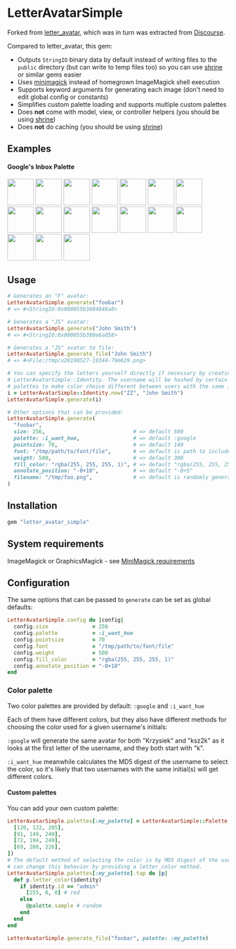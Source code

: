 # LetterAvatarSimple

Forked from [letter_avatar](https://github.com/ksz2k/letter_avatar), which was
in turn was extracted from [Discourse](https://www.discourse.org/).

Compared to letter_avatar, this gem:
  * Outputs `StringIO` binary data by default instead of writing files to
    the `public` directory (but can write to temp files too) so you can use
    [shrine](https://github.com/shrinerb/shrine) or similar gems easier
  * Uses [minimagick](https://github.com/minimagick/minimagick) instead of
    homegrown ImageMagick shell execution
  * Supports keyword arguments for generating each image (don't need to edit
    global config or constants)
  * Simplifies custom palette loading and supports multiple custom palettes
  * Does **not** come with model, view, or controller helpers (you should
    be using [shrine]((https://github.com/shrinerb/shrine)))
  * Does **not** do caching (you should be using
    [shrine]((https://github.com/shrinerb/shrine)))

## Examples

#### Google's Inbox Palette

<img src="https://cloud.githubusercontent.com/assets/5518/13031513/43eefa76-d30b-11e5-8f06-85f8eb2a4fb6.png" width="60" /> <img src="https://cloud.githubusercontent.com/assets/5518/13031514/43ef6d8a-d30b-11e5-9fbc-38ae526b56b3.png" width="60" /> <img src="https://cloud.githubusercontent.com/assets/5518/13031517/43f0da12-d30b-11e5-8fef-6c7daf235a54.png" width="60" /> <img src="https://cloud.githubusercontent.com/assets/5518/13031515/43f0568c-d30b-11e5-95c5-1653361d4443.png" width="60" /> <img src="https://cloud.githubusercontent.com/assets/5518/13031512/43eebcc8-d30b-11e5-9f95-0093bfadd182.png" width="60" /> <img src="https://cloud.githubusercontent.com/assets/5518/13031516/43f0d0bc-d30b-11e5-8822-f01a6a138ff8.png" width="60" /> <img src="https://cloud.githubusercontent.com/assets/5518/13031519/44382430-d30b-11e5-96e4-bcd7ce5eb155.png" width="60" /> <img src="https://cloud.githubusercontent.com/assets/5518/13031518/44378d04-d30b-11e5-9400-55ff46b94cbe.png" width="60" /> <img src="https://cloud.githubusercontent.com/assets/5518/13031521/443a03cc-d30b-11e5-8467-9592e9dbb2ae.png" width="60" /> <img src="https://cloud.githubusercontent.com/assets/5518/13031523/443badc6-d30b-11e5-9d72-45613018cab4.png" width="60" /> <img src="https://cloud.githubusercontent.com/assets/5518/13031520/44394e14-d30b-11e5-966c-2eada89295c9.png" width="60" /> <img src="https://cloud.githubusercontent.com/assets/5518/13031522/443a71fe-d30b-11e5-88f4-37d1fd220abb.png" width="60" /> <img src="https://cloud.githubusercontent.com/assets/5518/13031525/44752b1e-d30b-11e5-8290-ed8888055e64.png" width="60" /> <img src="https://cloud.githubusercontent.com/assets/5518/13031524/4471cef6-d30b-11e5-9f4c-004f993dd27b.png" width="60" /> <img src="https://cloud.githubusercontent.com/assets/5518/13031526/4475a990-d30b-11e5-8be3-c8f4482dee03.png" width="60" /> <img src="https://cloud.githubusercontent.com/assets/5518/13031527/44772482-d30b-11e5-92f0-b9190c312d70.png" width="60" /> <img src="https://cloud.githubusercontent.com/assets/5518/13031528/447804ce-d30b-11e5-8002-9424d5474ddb.png" width="60" />

## Usage

```ruby
# Generates an "F" avatar:
LetterAvatarSimple.generate("foobar")
# => #<StringIO:0x000055b3804948a8>

# Generates a "JS" avatar:
LetterAvatarSimple.generate("John Smith")
# => #<StringIO:0x000055b380e6a058>

# Generates a "JS" avatar to file:
LetterAvatarSimple.generate_file("John Smith")
# => #<File:/tmp/x20190527-19344-79m629.png>

# You can specify the letters yourself directly if necessary by creating a
# LetterAvatarSimple::Identity. The username will be hashed by certain color
# palettes to make color choice different between users with the same initials
i = LetterAvatarSimple::Identity.new("ZZ", "John Smith")
LetterAvatarSimple.generate(i)

# Other options that can be provided:
LetterAvatarSimple.generate(
  "foobar",
  size: 256,                            # => default 600
  palette: :i_want_hue,                 # => default :google
  pointsize: 70,                        # => default 140
  font: "/tmp/path/to/font/file",       # => default is path to included Roboto font
  weight: 500,                          # => default 300
  fill_color: "rgba(255, 255, 255, 1)", # => default "rgba(255, 255, 255, 0.65)"
  annotate_position: "-0+10",           # => default "-0+5"
  filename: "/tmp/foo.png",             # => default is randomly generated tempfile path
)
```

## Installation

```ruby
gem "letter_avatar_simple"
```

## System requirements

ImageMagick or GraphicsMagick - see
[MiniMagick requirements](https://github.com/minimagick/minimagick#requirements)

## Configuration

The same options that can be passed to `generate` can be set as global defaults:

```ruby
LetterAvatarSimple.config do |config|
  config.size              = 256
  config.palette           = :i_want_hue
  config.pointsize         = 70
  config.font              = "/tmp/path/to/font/file"
  config.weight            = 500
  config.fill_color        = "rgba(255, 255, 255, 1)"
  config.annotate_position = "-0+10"
end
```

### Color palette

Two color palettes are provided by default: `:google` and `:i_want_hue`

Each of them have different colors, but they also have different methods for
choosing the color used for a given username's initials:

`:google` will generate the same avatar for both "Krzysiek" and "ksz2k" as it
looks at the first letter of the username, and they both start with "k".

`:i_want_hue` meanwhile calculates the MD5 digest of the username to select
the color, so it's likely that two usernames with the same initial(s) will
get different colors.

#### Custom palettes

You can add your own custom palette:

```ruby
LetterAvatarSimple.palettes[:my_palette] = LetterAvatarSimple::Palette.new([
  [120, 132, 205],
  [91, 149, 249],
  [72, 194, 249],
  [69, 208, 226],
])
# The default method of selecting the color is by MD5 digest of the username. You
# can change this behavior by providing a letter_color method.
LetterAvatarSimple.palettes[:my_palette].tap do |p|
  def p.letter_color(identity)
    if identity.id == "admin"
      [255, 0, 0] # red
    else
      @palette.sample # random
    end
  end
end

LetterAvatarSimple.generate_file("foobar", palette: :my_palette)
```
